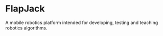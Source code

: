 # FlapJack
A mobile robotics platform intended for developing, testing and teaching robotics algorithms.
